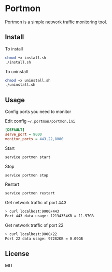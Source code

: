 # Portmon

Portmon is a simple network traffic monitoring tool.

## Install

To install
```bash
chmod +x install.sh
./install.sh
```

To uninstall
```bash
chmod +x uninstall.sh
./uninstall.sh
```

## Usage

Config ports you need to monitor

Edit config `~/.portmon/portmon.ini`

```ini
[DEFAULT]
serve_port = 9000
monitor_ports = 443,22,8080
```

Start

```bash
service portmon start
```

Stop

```bash
service portmon stop
```

Restart

```bash
service portmon restart
```

Get network traffic of port 443

```bash
> curl localhost:9000/443
Port 443 data usage: 12134354KB = 11.57GB
```

Get network traffic of port 22

```bash
> curl localhost:9000/22
Port 22 data usage: 97282KB = 0.09GB
```

## License

MIT